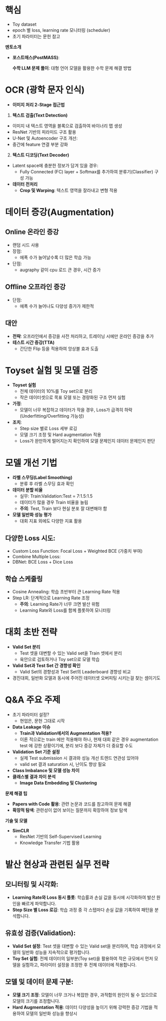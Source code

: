# 핵심

- Toy dataset
- epoch 별 loss, learning rate 모니터링 (scheduler)
- 초기 파라미터는 문헌 참고

**멘토소개**

- **포스트매스(PostMASS)**:
    
    **수학 LLM 문제 풀이**: 대형 언어 모델을 활용한 수학 문제 해결 방법
    

# **OCR (광학 문자 인식)**

- **이미지 처리 2-Stage 접근법**

1.	**텍스트 검출(Text Detection)**

- 이미지 내 텍스트 영역을 블록으로 검출하여 바이너리 맵 생성
- ResNet 기반의 피라미드 구조 활용
- U-Net 및 Autoencoder 구조 개선:
- 중간에 feature 연결 부분 강화

2.	**텍스트 디코딩(Text Decoder)**

- Latent space에 충분한 정보가 담겨 있을 경우:
    - Fully Connected (FC) layer + Softmax를 추가하여 분류기(Classifier) 구성 가능
- **데이터 전처리**
    - **Crop 및 Warping**: 텍스트 영역을 잘라내고 변형 적용

# **데이터 증강(Augmentation)**

## **Online 온라인 증강**

- 랜덤 시드 사용
- 장점:
    - 에폭 수가 늘어날수록 더 많은 학습 가능
- 단점:
    - augraphy 같이 cpu 로드 큰 경우, 시간 증가

## **Offline 오프라인 증강**

- 단점:
    - 에폭 수가 늘어나도 다양성 증가가 제한적

## 대안

- **전략**: 오프라인에서 증강을 사전 처리하고, 트레이닝 시에만 온라인 증강을 추가
- **테스트 시간 증강(TTA)**
    - 간단한 Flip 등을 적용하여 앙상블 효과 도출

# **Toyset 실험 및 모델 검증**

- **Toyset 실험**
    - 전체 데이터의 10%를 Toy set으로 분리
    - 작은 데이터셋으로 목표 모델 또는 경량화된 구조 먼저 실험
- **가정**:
    - 모델이 너무 복잡하고 데이터가 작을 경우, Loss가 급격히 하락 (Underfitting/Overfitting 가능성)
- **조치**:
    - Step size 별로 Loss 세부 로깅
    - 모델 크기 조정 및 Hard augmentation 적용
    - Loss가 완만하게 떨어지는지 확인하여 모델 문제인지 데이터 문제인지 판단

# **모델 개선 기법**

- **라벨 스무딩(Label Smoothing)**
    - 분류 후 라벨 스무딩 효과 확인
- **데이터 분할 비율**
    - 실무: Train:Validation:Test = 7:1.5:1.5
    - 데이터가 많을 경우 Train 비율을 늘림
    - **주의**: Test, Train 보다 현실 분포 잘 대변해야 함
- **모델 일반화 성능 평가**
    - 대회 지표 외에도 다양한 지표 활용

## 다양한 Loss 시도:

- Custom Loss Function: Focal Loss + Weighted BCE (가중치 부여)
- Combine Multiple Loss:
- DBNet: BCE Loss + Dice Loss

## **학습 스케줄링**

- Cosine Annealing: 학습 초반부터 큰 Learning Rate 적용
- Step LR: 단계적으로 Learning Rate 조정
    - **주의**: Learning Rate가 너무 크면 발산 위험
    - Learning Rate와 Loss를 함께 플롯하여 모니터링

# **대회 초반 전략**

- **Valid Set 분리**
    - Test 셋을 대변할 수 있는 Valid set을 Train 셋에서 분리
    - 육안으로 검토하거나 Toy set으로 모델 학습
- **Valid Set과 Test Set 간 경향성 확인**
    - Valid Set의 경향성과 Test Set의 Leaderboard 경향성 비교
- 경진대회, 일반화 모델과 동시에 주어진 데이터셋 오버피팅 시키는걸 찾는 셈이기도

# **Q&A 주요 주제**

- 초기 파라미터 설정?
    - 현업은, 문헌 그대로 시작
- **Data Leakage 이슈**
    - **Train과 Validation에서의 Augmentation 적용?**
    - 이론 적으로는 train 에만 적용해야 하나, 현재 대회 같은 경우 augmentation test 에 강한 상황이기에, 분리 보다 증강 자체가 더 중요할 수도
- **Validation Set 기준 설정**
    - 실제 Test submission 시 결과와 성능 개선 트렌드 연관성 있어야
    - valid set 결과 saturation 시, 난이도 향상 필요
- **Class Imbalance 및 모델 성능 차이**
- **클래스별 결과 차이 분석**
    - **Image Data Embedding 및 Clustering**

**문제 해결 팁**

- **Papers with Code 활용**: 관련 논문과 코드를 참고하여 문제 해결
- **확장적 탐색**: 관련성이 없어 보이는 질문까지 확장하여 정보 탐색

**기술 및 모델**

- **SimCLR**
    - ResNet 기반의 Self-Supervised Learning
    - Knowledge Transfer 기법 활용

# **발산 현상과 관련된 실무 전략**

## **모니터링 및 시각화**:

- **Learning Rate와 Loss 동시 플롯**: 학습률과 손실 값을 동시에 시각화하여 발산 원인을 빠르게 파악합니다.
- **Step Size 별 Loss 로깅**: 학습 과정 중 각 스텝마다 손실 값을 기록하여 패턴을 분석합니다.

## **유효성 검증(Validation)**:

- **Valid Set 설정**: Test 셋을 대변할 수 있는 Valid set을 분리하여, 학습 과정에서 모델의 일반화 성능을 지속적으로 평가합니다.
- **Toy Set 실험**: 전체 데이터의 일부분(Toy set)을 활용하여 작은 규모에서 먼저 모델을 실험하고, 파라미터 설정을 조정한 후 전체 데이터에 적용합니다.

## **모델 및 데이터 문제 구분**:

- **모델 크기 조정**: 모델이 너무 크거나 복잡한 경우, 과적합의 원인이 될 수 있으므로 모델의 크기를 조정합니다.
- **Hard Augmentation 적용**: 데이터 다양성을 높이기 위해 강력한 증강 기법을 적용하여 모델의 일반화 성능을 향상시
